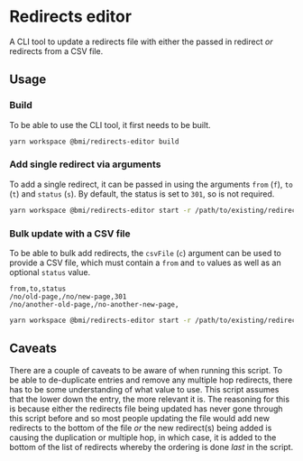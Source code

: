 # Redirects editor

A CLI tool to update a redirects file with either the passed in redirect _or_ redirects from a CSV file.

## Usage

### Build

To be able to use the CLI tool, it first needs to be built.

```bash
yarn workspace @bmi/redirects-editor build
```

### Add single redirect via arguments

To add a single redirect, it can be passed in using the arguments `from` (`f`), `to` (`t`) and `status` (`s`). By
default, the status is set to `301`, so is not required.

```bash
yarn workspace @bmi/redirects-editor start -r /path/to/existing/redirects/file.toml -f /no/old-page/ -t /no/new-page/ -s 301
```

### Bulk update with a CSV file

To be able to bulk add redirects, the `csvFile` (`c`) argument can be used to provide a CSV file, which must contain
a `from` and `to` values as well as an optional `status` value.

```csv
from,to,status
/no/old-page,/no/new-page,301
/no/another-old-page,/no-another-new-page,
```

```bash
yarn workspace @bmi/redirects-editor start -r /path/to/existing/redirects/file.toml -c /path/to/csv/redirects/file.csv
```

## Caveats

There are a couple of caveats to be aware of when running this script. To be able to de-duplicate entries and remove any multiple hop redirects, there has to be some understanding of what value to use. This script assumes that the lower down the entry, the more relevant it is. The reasoning for this is because either the redirects file being updated has never gone through this script before and so most people updating the file would add new redirects to the bottom of the file _or_ the new redirect(s) being added is causing the duplication or multiple hop, in which case, it is added to the bottom of the list of redirects whereby the ordering is done _last_ in the script.
